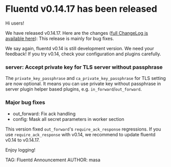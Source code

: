 # Fluentd v0.14.17 has been released

Hi users!

We have released v0.14.17. Here are the changes ([full ChangeLog is available here](https://github.com/fluent/fluentd/blob/master/ChangeLog)):
This release is mainly for bug fixes.

We say again, fluentd v0.14 is still development version. We need your feedback!
If you try v0.14, check your configuration and plugins carefully.

### server: Accept private key for TLS server without passphrase

The `private_key_passphrase` and `ca_private_key_passphrase` for TLS setting are now optional.
It means you can use private key without passphrase in server plugin helper based plugins, e.g. `in_forward`/`out_forward`. 

### Major bug fixes

* out\_forward: Fix ack handling
* config: Mask all secret parameters in worker section

This version fixed `out_forward`'s `require_ack_response` regressions.
If you use `require_ack_response` with v0.14, we recommend to update fluentd v0.14 to v0.14.17.

Enjoy logging!


TAG: Fluentd Announcement
AUTHOR: masa
